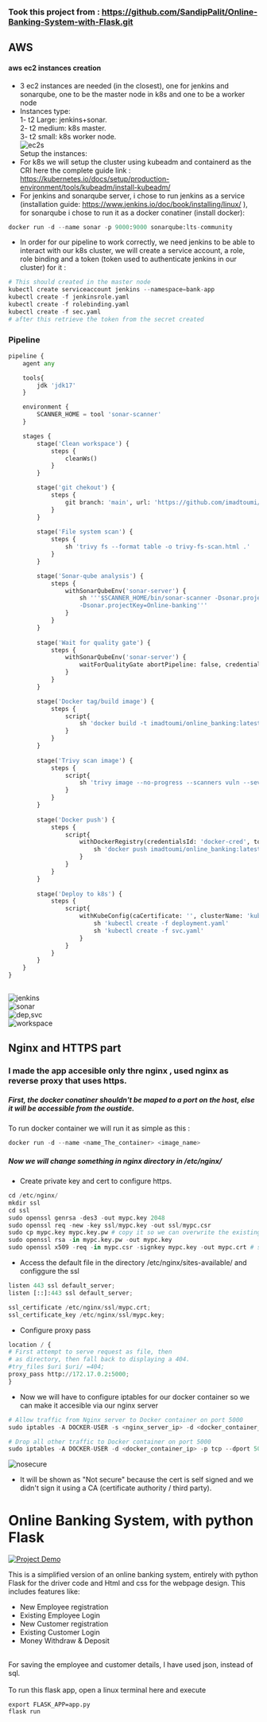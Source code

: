### Took this project from : https://github.com/SandipPalit/Online-Banking-System-with-Flask.git

## AWS
#### aws ec2 instances creation
- 3 ec2 instances are needed (in the closest), one for jenkins and sonarqube, one to be the master node in k8s and one to be a worker node </br>
- Instances type: </br>
    1- t2 Large: jenkins+sonar. </br>
    2- t2 medium: k8s master. </br>
    3- t2 small: k8s worker node. </br>
![ec2s](https://github.com/user-attachments/assets/a0077bc1-e3ba-48e8-b938-788735e7159f) </br>
Setup the instances: </br>
- For k8s we will setup the cluster using kubeadm and containerd as the CRI here the complete guide link : https://kubernetes.io/docs/setup/production-environment/tools/kubeadm/install-kubeadm/ </br>
- For jenkins and sonarqube server, i chose to run jenkins as a service (installation guide: https://www.jenkins.io/doc/book/installing/linux/ ), for sonarqube i chose to run it as a docker conatiner (install docker): </br>
```python
docker run -d --name sonar -p 9000:9000 sonarqube:lts-community
```
- In order for our pipeline to work correctly, we need jenkins to be able to interact with our k8s cluster, we will create a service account, a role, role binding and a token (token used to authenticate jenkins in our cluster) for it :
```python
# This should created in the master node
kubectl create serviceaccount jenkins --namespace=bank-app
kubectl create -f jenkinsrole.yaml
kubectl create -f rolebinding.yaml
kubectl create -f sec.yaml
# after this retrieve the token from the secret created
```
### Pipeline
```python
pipeline {
    agent any

    tools{
        jdk 'jdk17'
    }

    environment {
        SCANNER_HOME = tool 'sonar-scanner'
    }

    stages {
        stage('Clean workspace') {
            steps {
                cleanWs()
            }
        }

        stage('git chekout') {
            steps {
                git branch: 'main', url: 'https://github.com/imadtoumi/Online-Banking-System-with-Flask-master.git'
            }
        }
        
        stage('File system scan') {
            steps {
                sh 'trivy fs --format table -o trivy-fs-scan.html .'
            }
        }

        stage('Sonar-qube analysis') {
            steps {
                withSonarQubeEnv('sonar-server') {
                    sh '''$SCANNER_HOME/bin/sonar-scanner -Dsonar.projectName=Online-banking \
                    -Dsonar.projectKey=Online-banking'''
                }
            }
        }
        
        stage('Wait for quality gate') {
            steps {
                withSonarQubeEnv('sonar-server') {
                    waitForQualityGate abortPipeline: false, credentialsId: 'sonar-token'
                }
            }
        }

        stage('Docker tag/build image') {
            steps {
                script{
                    sh 'docker build -t imadtoumi/online_banking:latest .'
                }
            }
        }
        
        stage('Trivy scan image') {
            steps {
                script{
                    sh 'trivy image --no-progress --scanners vuln --severity HIGH,CRITICAL --format table -o image-scan.txt imadtoumi/online_banking:latest'
                }
            }
        }
        
        stage('Docker push') {
            steps {
                script{
                    withDockerRegistry(credentialsId: 'docker-cred', toolName: 'docker') {
                        sh 'docker push imadtoumi/online_banking:latest'
                    }
                }
            }
        }
        
        stage('Deploy to k8s') {
            steps {
                script{
                    withKubeConfig(caCertificate: '', clusterName: 'kubernetes', contextName: '', credentialsId: 'k8s-cred', namespace: 'bank-app', restrictKubeConfigAccess: false, serverUrl: 'https://172.31.15.47:6443') {
                        sh 'kubectl create -f deployment.yaml'
                        sh 'kubectl create -f svc.yaml'
                    }
                }
            }
        }    
    }
}
    
```
![jenkins](https://github.com/user-attachments/assets/f69bf8b7-15a1-464f-95f6-40f8cc6ccade) </br>
![sonar](https://github.com/user-attachments/assets/7c5c333d-c22f-4911-9c86-3d0608235116) </br>
![dep,svc](https://github.com/user-attachments/assets/3c5b782e-c452-4586-b4c8-7015ece4e5e5) </br>
![workspace](https://github.com/user-attachments/assets/b8edf331-e442-4838-9971-8bff79758ffc) </br>


## Nginx and HTTPS part
### I made the app accesible only thre nginx , used nginx as reverse proxy that uses https. </br>
##### First, the docker conatiner shouldn't be maped to a port on the host, else it will be accessible from the oustide. </br>

To run docker container we will run it as simple as this :
```python
docker run -d --name <name_The_container> <image_name>
```

##### Now we will change something in nginx directory in /etc/nginx/
- Create private key and cert to configure https. </br>
```python
cd /etc/nginx/
mkdir ssl
cd ssl
sudo openssl genrsa -des3 -out mypc.key 2048
sudo openssl req -new -key ssl/mypc.key -out ssl/mypc.csr
sudo cp mypc.key mypc.key.pw # copy it so we can overwrite the existing file with now password, why ? bc if we use key with password whenever nginx restart it will keep asking us the password
sudo openssl rsa -in mypc.key.pw -out mypc.key
sudo openssl x509 -req -in mypc.csr -signkey mypc.key -out mypc.crt # self signing
```

- Access the default file in the directory /etc/nginx/sites-available/ and configgure the ssl
```python
listen 443 ssl default_server;
listen [::]:443 ssl default_server;

ssl_certificate /etc/nginx/ssl/mypc.crt;
ssl_certificate_key /etc/nginx/ssl/mypc.key;
```

- Configure proxy pass
```python
location / {
# First attempt to serve request as file, then
# as directory, then fall back to displaying a 404.
#try_files $uri $uri/ =404;
proxy_pass http://172.17.0.2:5000;
}
```
- Now we will have to configure iptables for our docker container so we can make it accesible via our nginx server
```python
# Allow traffic from Nginx server to Docker container on port 5000
sudo iptables -A DOCKER-USER -s <nginx_server_ip> -d <docker_container_ip> -p tcp --dport 5000 -j ACCEPT

# Drop all other traffic to Docker container on port 5000
sudo iptables -A DOCKER-USER -d <docker_container_ip> -p tcp --dport 5000 -j DROP
```
![nosecure](https://github.com/imadtoumi/Online-Banking-System-with-Flask-master/assets/41326066/77ae08f9-4fe3-4eb5-95d3-6b8326066d0f) </br>
- It will be shown as "Not secure" because the cert is self signed and we didn't sign it using a CA (certificate authority / third party).<br>

# Online Banking System, with python Flask

[![Project Demo](https://img.youtube.com/vi/E0A_Z9ybDeo/0.jpg)](https://www.youtube.com/watch?v=E0A_Z9ybDeo)

This is a simplified version of an online banking system, entirely with python Flask for the driver code and Html and css for the webpage design.
This includes features like:
* New Employee registration
* Existing Employee Login
* New Customer registration
* Existing Customer Login
* Money Withdraw & Deposit

<br>
For saving the employee and customer details, I have used json, instead of sql.

<br>
<br>
To run this flask app, open a linux terminal here and execute 

`export FLASK_APP=app.py` <br> `flask run`
